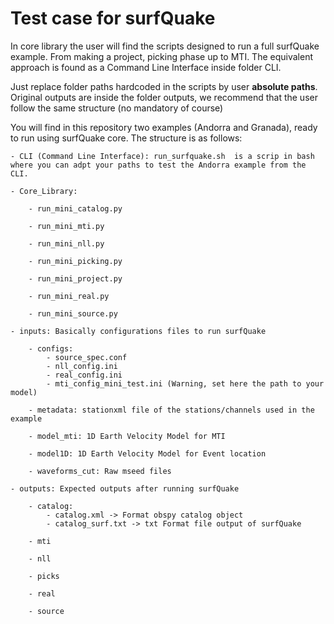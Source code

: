# Test case for surfQuake 

In core library the user will find the scripts designed to run a full surfQuake example. From making a project, picking phase up to MTI. The equivalent approach is found as a Command Line Interface inside folder CLI.

Just replace folder paths hardcoded in the scripts by user **absolute paths**. 
Original outputs are inside the folder outputs, we recommend that the user follow the same structure (no mandatory of course)

You will find in this repository two examples (Andorra and Granada), ready to run using surfQuake core. The structure is as follows:

	- CLI (Command Line Interface): run_surfquake.sh  is a scrip in bash where you can adpt your paths to test the Andorra example from the CLI.

	- Core_Library:

		- run_mini_catalog.py

		- run_mini_mti.py

		- run_mini_nll.py

		- run_mini_picking.py

		- run_mini_project.py

		- run_mini_real.py

		- run_mini_source.py

	- inputs: Basically configurations files to run surfQuake

		- configs:
			- source_spec.conf
			- nll_config.ini
			- real_config.ini
			- mti_config_mini_test.ini (Warning, set here the path to your model)

		- metadata: stationxml file of the stations/channels used in the example

		- model_mti: 1D Earth Velocity Model for MTI

		- model1D: 1D Earth Velocity Model for Event location

		- waveforms_cut: Raw mseed files

	- outputs: Expected outputs after running surfQuake

		- catalog:
			- catalog.xml -> Format obspy catalog object
			- catalog_surf.txt -> txt Format file output of surfQuake

		- mti 

		- nll

		- picks

		- real

		- source





